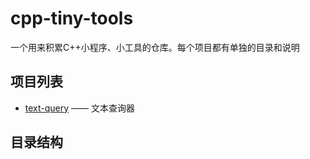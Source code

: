 # cpp-tiny-tools
一个用来积累C++小程序、小工具的仓库。每个项目都有单独的目录和说明

## 项目列表
- [text-query](text-query/) —— 文本查询器


## 目录结构
